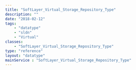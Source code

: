 ```yaml
---
title: "SoftLayer_Virtual_Storage_Repository_Type"
description: ""
date: "2018-02-12"
tags:
    - "datatype"
    - "sldn"
    - "Virtual"
classes:
    - "SoftLayer_Virtual_Storage_Repository_Type"
type: "reference"
layout: "datatype"
mainService : "SoftLayer_Virtual_Storage_Repository_Type"
---
```

